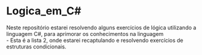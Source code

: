 # Logica_em_C#
Neste repositório estarei resolvendo alguns exercícios de lógica utilizando a linguagem C#, para aprimorar os conhecimentos na linguagem
<br>- Esta é a lista 2, onde estarei recaptulando e resolvendo exercícios de estruturas condicionais.
